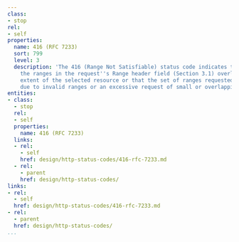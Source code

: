 ```yaml
---
class:
- stop
rel:
- self
properties:
  name: 416 (RFC 7233)
  sort: 799
  level: 3
  description: 'The 416 (Range Not Satisfiable) status code indicates that none of
    the ranges in the request''s Range header field (Section 3.1) overlap the current
    extent of the selected resource or that the set of ranges requested has been rejected
    due to invalid ranges or an excessive request of small or overlapping ranges. '
entities:
- class:
  - stop
  rel:
  - self
  properties:
    name: 416 (RFC 7233)
  links:
  - rel:
    - self
    href: design/http-status-codes/416-rfc-7233.md
  - rel:
    - parent
    href: design/http-status-codes/
links:
- rel:
  - self
  href: design/http-status-codes/416-rfc-7233.md
- rel:
  - parent
  href: design/http-status-codes/
...
```

